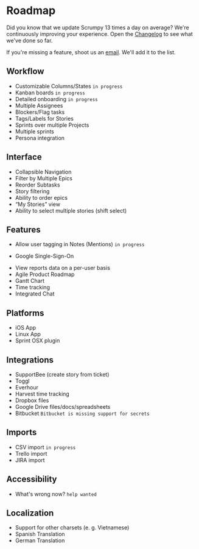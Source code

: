 # Roadmap

Did you know that we update Scrumpy 13 times a day on average? We're continuously improving your experience. Open the [Changelog](https://scrumpy.io/changelog) to see what we've done so far.

If you're missing a feature, shoot us an [email](mailto:support@scrumpy.io). We'll add it to the list.

## Workflow
* Customizable Columns/States `in progress`
* Kanban boards `in progress`
* Detailed onboarding `in progress`
* Multiple Assignees
* Blockers/Flag tasks
* Tags/Labels for Stories
* Sprints over multiple Projects
* Multiple sprints
* Persona integration

## Interface
* Collapsible Navigation
* Filter by Multiple Epics
* Reorder Subtasks
* Story filtering
* Ability to order epics
* “My Stories” view
* Ability to select multiple stories (shift select)

## Features
* Allow user tagging in Notes (Mentions) `in progress`
+ Google Single-Sign-On
* View reports data on a per-user basis
* Agile Product Roadmap
* Gantt Chart
* Time tracking
* Integrated Chat

## Platforms
* iOS App
* Linux App
* Sprint OSX plugin

## Integrations
* SupportBee (create story from ticket)
* Toggl
* Everhour
* Harvest time tracking
* Dropbox files
* Google Drive files/docs/spreadsheets
* Bitbucket `Bitbucket is missing support for secrets`

## Imports
* CSV import `in progress`
* Trello import
* JIRA import

## Accessibility
* What's wrong now? `help wanted`

## Localization
* Support for other charsets (e. g. Vietnamese)
* Spanish Translation
* German Translation
